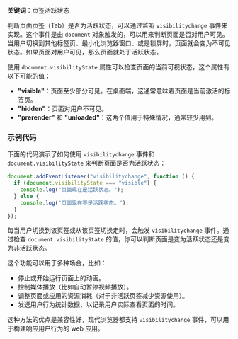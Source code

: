 **关键词**：页签活跃状态

判断页面页签（Tab）是否为活跃状态，可以通过监听 `visibilitychange` 事件来实现。这个事件是由 `document` 对象触发的，可以用来判断页面是否对用户可见。当用户切换到其他标签页、最小化浏览器窗口、或是锁屏时，页面就会变为不可见状态。如果页面对用户可见，那么页面就处于活跃状态。

使用 `document.visibilityState` 属性可以检查页面的当前可视状态，这个属性有以下可能的值：

- **"visible"**：页面至少部分可见。在桌面端，这通常意味着页面是当前激活的标签页。
- **"hidden"**：页面对用户不可见。
- **"prerender"** 和 **"unloaded"**：这两个值用于特殊情况，通常较少用到。

### 示例代码

下面的代码演示了如何使用 `visibilitychange` 事件和 `document.visibilityState` 来判断页面是否为活跃状态：

```javascript
document.addEventListener("visibilitychange", function () {
  if (document.visibilityState === "visible") {
    console.log("页面现在是活跃状态。");
  } else {
    console.log("页面现在不是活跃状态。");
  }
});
```

每当用户切换到该页签或从该页签切换走时，会触发 `visibilitychange` 事件。通过检查 `document.visibilityState` 的值，你可以判断页面是变为活跃状态还是变为非活跃状态。

这个功能可以用于多种场合，比如：

- 停止或开始运行页面上的动画。
- 控制媒体播放（比如自动暂停视频播放）。
- 调整页面或应用的资源消耗（对于非活跃页签减少资源使用）。
- 发送用户行为统计数据，以记录用户实际查看页面的时间。

这种方法的优点是兼容性好，现代浏览器都支持 `visibilitychange` 事件，可以用于构建响应用户行为的 web 应用。
